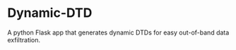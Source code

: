 # Dynamic-DTD
A python Flask app that generates dynamic DTDs for easy out-of-band data exfiltration.
